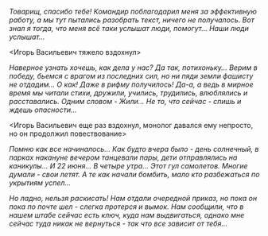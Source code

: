 _Товарищ, спасибо тебе! Командир поблагодарил меня за эффективную работу, а мы тут пытались разобрать текст, ничего не получалось. Вот знал я тогда, что меня всё таки услышат люди, помогут... Наши люди услышат..._

<Игорь Васильевич тяжело вздохнул>

_Наверное узнать хочешь, как дела у нас? Да так, потихоньку... Верим в победу, бьемся с врагом из последних сил, но ни пяди земли фашисту не отдадим... О как! Даже в рифму получилось! Да-а, а ведь в мирное время мы читали стихи, дружили, учились, трудились, влюблялись и расставались. Одним словом - Жили... Не то, что сейчас - спишь и ждешь опасности..._

<Игорь Васильевич еще раз вздохнул, монолог давался ему непросто, но он продолжил повествование>

_Помню как все начиналось... Как будто вчера было - день солнечный, в парках накануне вечером танцевали пары, дети отправлялись на каникулы... И 22 июня... В четыре утра... Этот гул самолетов. Многие думали - свои летят. А те как начали бомбить, мало кто разбежаться по укрытиям успел..._

_Но ладно, нельзя раскисать! Нам отдали очередной приказ, но пока он пока по почте шел - слегка протерся и вымок. Нам сообщили, что в нашем штабе сейчас есть ключ, куда нам выдвигаться, однако мне сейчас туда никак не вернуться - так что все зависит от тебя..._
